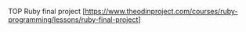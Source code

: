 TOP Ruby final project 
[https://www.theodinproject.com/courses/ruby-programming/lessons/ruby-final-project]
